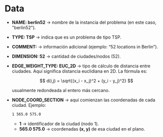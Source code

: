 # Data

- **NAME: berlin52** → nombre de la instancia del problema (en este caso, "berlin52").

- **TYPE: TSP** → indica que es un problema de tipo TSP.

- **COMMENT:** → información adicional (ejemplo: “52 locations in Berlin”).

- **DIMENSION: 52** → cantidad de ciudades/nodos (52).

- **EDGE_WEIGHT_TYPE: EUC_2D** → tipo de cálculo de distancia entre ciudades. Aquí significa distancia euclidiana en 2D. La fórmula es:

  $$
  d(i,j) = \sqrt{(x_i - x_j)^2 + (y_i - y_j)^2}
  $$

  usualmente redondeada al entero más cercano.

- **NODE_COORD_SECTION** → aquí comienzan las coordenadas de cada ciudad.
  Ejemplo:

  ```bash
  1 565.0 575.0
  ```

  - **1** → identificador de la ciudad (nodo 1).
  - **565.0 575.0** → coordenadas **(x, y)** de esa ciudad en el plano.
